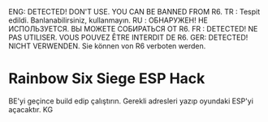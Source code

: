 ENG: DETECTED! DON'T USE. YOU CAN BE BANNED FROM R6.
TR : Tespit edildi. Banlanabilirsiniz, kullanmayın.
RU : ОБНАРУЖЕН! НЕ ИСПОЛЬЗУЕТСЯ. ВЫ МОЖЕТЕ СОБИРАТЬСЯ ОТ R6.
FR : DETECTED! NE PAS UTILISER. VOUS POUVEZ ÊTRE INTERDIT DE R6.
GER: DETECTED! NICHT VERWENDEN. Sie können von R6 verboten werden.


# Rainbow Six Siege ESP Hack

BE'yi geçince build edip çalıştırın. Gerekli adresleri yazıp oyundaki ESP'yi açacaktır. KG
